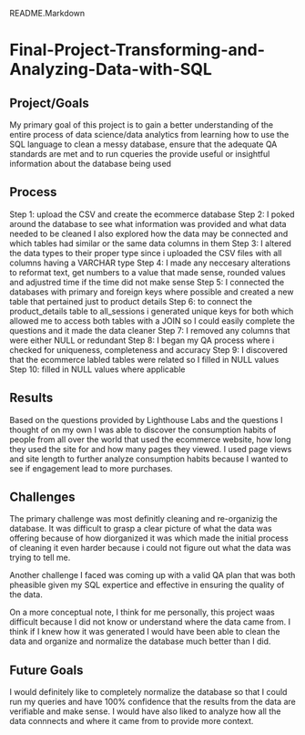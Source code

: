 README.Markdown

# Final-Project-Transforming-and-Analyzing-Data-with-SQL

## Project/Goals
My primary goal of this project is to gain a better understanding of the entire process of data science/data analytics from learning how to use the SQL language to clean a messy database, ensure that the adequate QA standards are met and to run cqueries the provide useful or insightful information about the database being used

## Process
Step 1: upload the CSV  and create the ecommerce database
Step 2: I poked around the database to see what information was provided and what data needed to be cleaned
        I also explored how the data may be connected and which tables had similar or the same data columns in them
Step 3: I altered the data types to their proper type since i uploaded the CSV files with all columns having a VARCHAR type
Step 4: I made any neccesary alterations to reformat text, get numbers to a value that made sense, rounded values and adjustred time if the time did not make sense
Step 5: I connected the databases with primary and foreign keys where possible and created a new table that pertained just to product details
Step 6: to connect the product_details table to all_sessions i generated unique keys for both which allowed me to access both tables with a JOIN so I could easily complete the questions and it made the data cleaner
Step 7: I removed any columns that were either NULL or redundant
Step 8: I began my QA process where i checked for uniqueness, completeness and accuracy
Step 9: I discovered that the ecommerce labled tables were related so I filled in NULL values 
Step 10: filled in NULL values where applicable

## Results
Based on the questions provided by Lighthouse Labs and the questions I thought of on my own I was able to discover the consumption habits of people from all over the world that used the ecommerce website, how long they used the site for and how many pages they viewed. I used page views and site length to further analyze consumption habits because I wanted to see if engagement lead to more purchases.

## Challenges 
The primary challenge was most definitly cleaning and re-organizig the database. It was difficult to grasp a clear picture of what the data was offering because of how diorganized it was which made the initial process of cleaning it even harder because i could not figure out what the data was trying to tell me. 

Another challenge I faced was coming up with a valid QA plan that was both pheasible given my SQL expertice and effective in ensuring the quality of the data. 

On a more conceptual note, I think for me personally, this project waas difficult because I did not know or understand where the data came from. I think if I knew how it was generated I would have been able to clean the data and organize and normalize the database much better than I did.

## Future Goals
I would definitely like to completely normalize the database so that I could run my queries and have 100% confidence that the results from the data are verifiable and make sense. I would have also liked to analyze how all the data connnects and where it came from to provide more context.